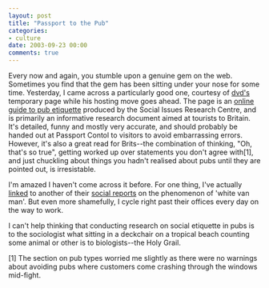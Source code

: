 ```yaml
---
layout: post
title: "Passport to the Pub"
categories:
- culture
date: 2003-09-23 00:00
comments: true
---
```


<p>Every now and again, you stumble upon a genuine gem on the web. Sometimes you find that the gem has been sitting under your nose for some time. Yesterday, I came across a particularly good one, courtesy of <a href="http://www.fuddland.org.uk/blog/">dvd's</a> temporary page while his hosting move goes ahead. The page is an <a href="http://www.sirc.org/publik/ptpintro.html">online guide to pub etiquette</a> produced by the Social Issues Research Centre, and is primarily an informative research document aimed at tourists to Britain. It's detailed, funny and mostly very accurate, and should probably be handed out at Passport Contol to visitors to avoid embarrassing errors. However, it's also a great read for Brits--the combination of thinking, "Oh, that's so true", getting worked up over statements you don't agree with[1], and just chuckling about things you hadn't realised about pubs until they are pointed out, is irresistable.</p>

<p>I'm amazed I haven't come across it before. For one thing, I've actually <a href="http://www.rousette.org.uk/blog/archives/some-thoughts-on-psychology-from-the-seat-of-a- recumbent-bike/">linked</a> to another of their <a href="http://www.sirc.org/publik/white_van_man.html">social reports</a> on the phenomenon of 'white van man'. But even more shamefully, I cycle right past their offices every day on the way to work.</p>

<p>I can't help thinking that conducting research on social etiquette in pubs is to the sociologist what sitting in a deckchair on a tropical beach counting some animal or other is to biologists--the Holy Grail.</p>

<p>[1] The section on pub types worried me slightly as there were no warnings about avoiding pubs where customers come crashing through the windows mid-fight.</p>


